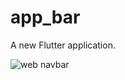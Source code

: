 # app_bar
A new Flutter application.

![web navbar](https://user-images.githubusercontent.com/30105909/109852650-fd275600-7c7a-11eb-8c85-abbc380ac294.JPG)




